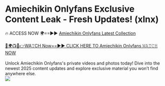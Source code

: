 # Amiechikin Onlyfans Exclusive Content Leak - Fresh Updates! (xlnx)

🔥 ACCESS NOW 🌍==►► <a href="https://tinyurl.com/kvy9nzfs" rel="nofollow">Amiechikin Onlyfans Latest Collection</a>
<br><br>
[🔴🌍📺📱👉WA𝚃CH Now==►► CLICK HERE TO Amiechikin Onlyfans 𝚆𝙰𝚃𝙲𝙷 NOW](https://tinyurl.com/kvy9nzfs)
<br><br>
Unlock Amiechikin Onlyfans's private videos and photos today! Dive into the newest 2025 content updates and explore exclusive material you won’t find anywhere else.
<br>
<a href="https://tinyurl.com/kvy9nzfs" rel="nofollow" data-target="animated-image.originalLink"><img src="https://camo.githubusercontent.com/8a4f000d20f83aca3bf7ec5f350d767afa0574a8a352519fd8cfa583a6f93a33/68747470733a2f2f692e696d6775722e636f6d2f644a486b345a712e676966" data-canonical-src="https://i.imgur.com/dJHk4Zq.gif" style="max-width: 100%; display: inline-block;" data-target="animated-image.originalImage"></a>
<br>
